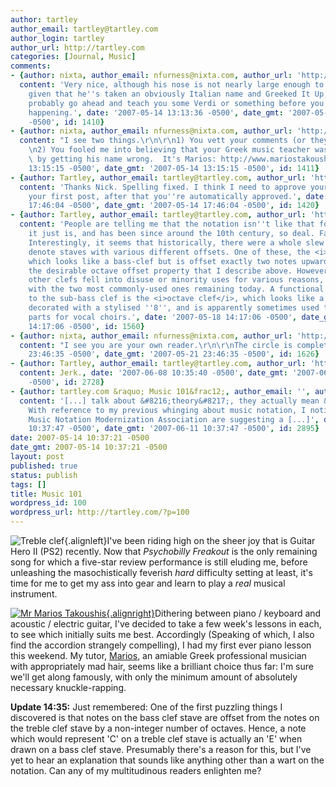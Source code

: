```yaml
---
author: tartley
author_email: tartley@tartley.com
author_login: tartley
author_url: http://tartley.com
categories: [Journal, Music]
comments:
- {author: nixta, author_email: nfurness@nixta.com, author_url: 'http://nixtasinks.nixta.com',
  content: 'Very nice, although his nose is not nearly large enough to be a real Greek.  And
    given that he''s taken an obviously Italian name and Greeked It Up, I''d be careful.  He''ll
    probably go ahead and teach you some Verdi or something before you know what''s
    happening.', date: '2007-05-14 13:13:36 -0500', date_gmt: '2007-05-14 13:13:36
    -0500', id: 1410}
- {author: nixta, author_email: nfurness@nixta.com, author_url: 'http://nixtasinks.nixta.com',
  content: "I see two things.\r\n\r\n1) You vett your comments (or they don't work).\r\
    \n2) You fooled me into believing that your Greek music teacher was actually Italian\
    \ by getting his name wrong.  It's Marios: http://www.mariostakoushis.com/", date: '2007-05-14
    13:15:15 -0500', date_gmt: '2007-05-14 13:15:15 -0500', id: 1411}
- {author: Tartley, author_email: tartley@tartley.com, author_url: 'http://tartley.com',
  content: 'Thanks Nick. Spelling fixed. I think I need to approve your comments on
    your first post, after that you''re automatically approved.', date: '2007-05-14
    17:46:04 -0500', date_gmt: '2007-05-14 17:46:04 -0500', id: 1420}
- {author: Tartley, author_email: tartley@tartley.com, author_url: 'http://tartley.com',
  content: 'People are telling me that the notation isn''t like that for any reason,
    it just is, and has been since around the 10th century, so deal. Fair enough.
    Interestingly, it seems that historically, there were a whole slew of clefs, to
    denote staves with various different offsets. One of these, the <i>sub-bass clef</i>,
    which looks like a bass-clef but is offset exactly two notes upwards, has exactly
    the desirable octave offset property that I describe above. However, all these
    other clefs fell into disuse or minority uses for various reasons, leaving us
    with the two most commonly-used ones remaining today. A functional equivalent
    to the sub-bass clef is the <i>octave clef</i>, which looks like a treble-clef
    decorated with a stylised ''8'', and is apparently sometimes used to denote tenor
    parts for vocal choirs.', date: '2007-05-18 14:17:06 -0500', date_gmt: '2007-05-18
    14:17:06 -0500', id: 1560}
- {author: nixta, author_email: nfurness@nixta.com, author_url: 'http://nixtasinks.nixta.com',
  content: "I see you are your own reader.\r\n\r\nThe circle is complete.", date: '2007-05-21
    23:46:35 -0500', date_gmt: '2007-05-21 23:46:35 -0500', id: 1626}
- {author: Tartley, author_email: tartley@tartley.com, author_url: 'http://tartley.com',
  content: Jerk., date: '2007-06-08 10:35:40 -0500', date_gmt: '2007-06-08 10:35:40
    -0500', id: 2728}
- {author: tartley.com &raquo; Music 101&frac12;, author_email: '', author_url: 'http://tartley.com/?p=127',
  content: '[...] talk about &#8216;theory&#8217;, they actually mean &#8216;notation&#8217;.
    With reference to my previous whinging about music notation, I notice that the
    Music Notation Modernization Association are suggesting a [...]', date: '2007-06-11
    10:37:47 -0500', date_gmt: '2007-06-11 10:37:47 -0500', id: 2895}
date: 2007-05-14 10:37:21 -0500
date_gmt: 2007-05-14 10:37:21 -0500
layout: post
published: true
status: publish
tags: []
title: Music 101
wordpress_id: 100
wordpress_url: http://tartley.com/?p=100
---
```


![Treble
clef](http://tartley.com/wp-content/uploads/2007/05/treble-clef.thumbnail.jpg){.alignleft}I've
been riding high on the sheer joy that is Guitar Hero II (PS2) recently.
Now that *Psychobilly Freakout* is the only remaining song for which a
five-star review performance is still eluding me, before unleashing the
masochistically feverish *hard* difficulty setting at least, it's time
for me to get my ass into gear and learn to play a *real* musical
instrument.

[![Mr Marios
Takoushis](http://tartley.com/wp-content/uploads/2007/05/marious.thumbnail.jpg){.alignright}](http://www.mariostakoushis.com/html/about.php "Mr Marios Takoushis")Dithering
between piano / keyboard and acoustic / electric guitar, I've decided to
take a few week's lessons in each, to see which initially suits me best.
Accordingly (Speaking of which, I also find the accordion strangely
compelling), I had my first ever piano lesson this weekend. My tutor,
[Marios](http://www.mariostakoushis.com/html/about.php), an amiable
Greek professional musician with appropriately mad hair, seems like a
brilliant choice thus far: I'm sure we'll get along famously, with only
the minimum amount of absolutely necessary knuckle-rapping.

**Update 14:35:** Just remembered: One of the first puzzling things I
discovered is that notes on the bass clef stave are offset from the
notes on the treble clef stave by a non-integer number of octaves.
Hence, a note which would represent 'C' on a treble clef stave is
actually an 'E' when drawn on a bass clef stave. Presumably there's a
reason for this, but I've yet to hear an explanation that sounds like
anything other than a wart on the notation. Can any of my multitudinous
readers enlighten me?
